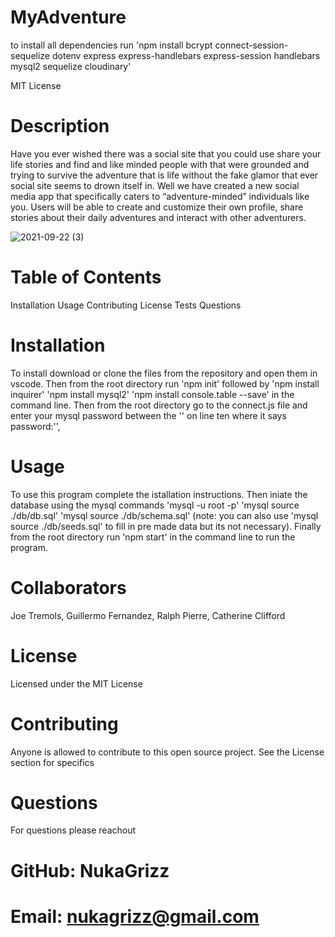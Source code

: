 # MyAdventure

to install all dependencies run 'npm install bcrypt connect-session-sequelize dotenv express express-handlebars express-session handlebars mysql2 sequelize cloudinary'

MIT License

# Description
Have you ever wished there was a social site that you could use share your life stories and find and like minded people with that were grounded and trying to survive the adventure that is life without the fake glamor that ever social site seems to drown itself in. Well we have created a new social media app that specifically caters to “adventure-minded” individuals like you. Users will be able to create and customize their own profile, share stories about their daily adventures and interact with other adventurers. 


![2021-09-22 (3)](https://user-images.githubusercontent.com/83742550/134450313-fc2f2185-7a3d-4d5b-9f25-d16ec4c3fc57.png)
# Table of Contents
Installation
Usage
Contributing
License
Tests
Questions


# Installation
To install download or clone the files from the repository and open them in vscode. Then from the root directory run 'npm init' followed by 'npm install inquirer' 'npm install mysql2' 'npm install console.table --save' in the command line. Then from the root directory go to the connect.js file and enter your mysql password between the '' on line ten where it says password:'',

# Usage
To use this program complete the istallation instructions. Then iniate the database using the mysql commands 'mysql -u root -p' 'mysql source ./db/db.sql' 'mysql source ./db/schema.sql' (note: you can also use 'mysql source ./db/seeds.sql' to fill in pre made data but its not necessary). Finally from the root directory run 'npm start' in the command line to run the program.
# Collaborators
Joe Tremols, Guillermo Fernandez, Ralph Pierre, Catherine Clifford




# License
Licensed under the MIT License

# Contributing
Anyone is allowed to contribute to this open source project. See the License section for specifics

# Questions
For questions please reachout

# GitHub: NukaGrizz

# Email: nukagrizz@gmail.com
